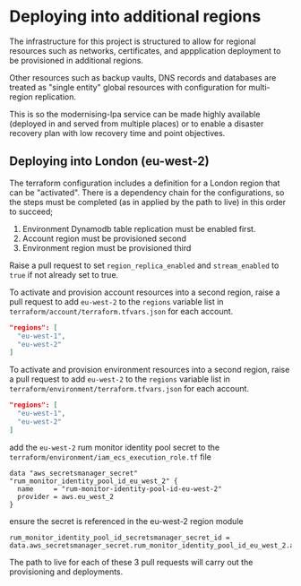 # Deploying into additional regions

The infrastructure for this project is structured to allow for regional resources such as networks, certificates, and appplication deployment to be provisioned in additional regions.

Other resources such as backup vaults, DNS records and databases are treated as "single entity" global resources with configuration for multi-region replication.

This is so the modernising-lpa service can be made highly available (deployed in and served from multiple places) or to enable a disaster recovery plan with low recovery time and point objectives.

## Deploying into London (eu-west-2)

The terraform configuration includes a definition for a London region that can be "activated". There is a dependency chain for the configurations, so the steps must be completed (as in applied by the path to live) in this order to succeed;

1. Environment Dynamodb table replication must be enabled first.
2. Account region must be provisioned second
3. Environment region must be provisioned third

Raise a pull request to set `region_replica_enabled` and `stream_enabled` to `true` if not already set to true.

To activate and provision account resources into a second region, raise a pull request to add `eu-west-2` to the `regions` variable list in `terraform/account/terraform.tfvars.json` for each account.

```json
"regions": [
  "eu-west-1",
  "eu-west-2"
]
```

To activate and provision environment resources into a second region, raise a pull request to add `eu-west-2` to the `regions` variable list in `terraform/environment/terraform.tfvars.json` for each account.

```json
"regions": [
  "eu-west-1",
  "eu-west-2"
]
```

add the `eu-west-2` rum monitor identity pool secret to the `terraform/environment/iam_ecs_execution_role.tf` file

```hcl
data "aws_secretsmanager_secret" "rum_monitor_identity_pool_id_eu_west_2" {
  name     = "rum-monitor-identity-pool-id-eu-west-2"
  provider = aws.eu_west_2
}
```

ensure the secret is referenced in the eu-west-2 region module

```hcl
rum_monitor_identity_pool_id_secretsmanager_secret_id = data.aws_secretsmanager_secret.rum_monitor_identity_pool_id_eu_west_2.arn
```

The path to live for each of these 3 pull requests will carry out the provisioning and deployments.
